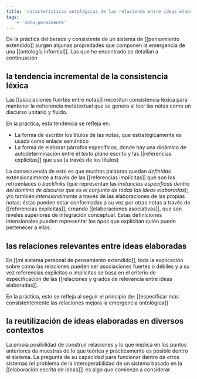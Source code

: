 ```yaml
---
title: 'características ontológicas de las relaciones entre ideas elaboradas'
tags:
    - 'nota-permanente'
---
```

De la práctica deliberada y consistente de un sistema de [[pensamiento extendido]] surgen algunas propiedades que componen la emergencia de una [[ontología informal]]. Las que he encontrado se detallan a continuación

## la tendencia incremental de la consistencia léxica

Las [[asociaciones fuertes entre notas]] necesitan consistencia léxica para mantener la coherencia metatextual que se genera al leer las notas como un discurso unitario y fluido.

En la práctica, esta tendencia se refleja en:

- La forma de escribir los títulos de las notas, que estratégicamente es usada como enlace semántico
- La forma de elaborar párrafos específicos, donde hay una dinámica de autodeterminación entre el *texto plano* escrito y las [[referencias explícitas]] que usa (a través de los títulos)

La consecuencia de esto es que muchas palabras quedan *definidas* extensionalmente a través de las [[referencias implícitas]] que son los retroenlaces o *backlinks* (que representan las *instancias específicas dentro del dominio de discurso que es el conjunto de todas las ideas elaboradas*); y/o también *intensionalmente* a través de las elaboraciones de las propias notas; éstas pueden estar conformadas a su vez por otras notas a través de [[referencias explícitas]], creando [[elaboraciones asociativas]], que son niveles superiores de integración conceptual. Estas definiciones intensionales pueden representar los *tipos* que explicitan quién puede pertenecer a ellas.

## las relaciones relevantes entre ideas elaboradas

En [[mi sistema personal de pensamiento extendido]], toda la explicación sobre cómo las relaciones pueden ser asociaciones fuertes o débiles y a su vez referencias explícitas o implícitas se basa en el criterio de especificación de las [[relaciones y grados de relevancia entre ideas elaboradas]].

En la práctica, esto se refleja al seguir el principio de: [[especificar más consistentemente las relaciones mejora la emergencia ontológica]]

## la reutilización de ideas elaboradas en diversos contextos

La propia posibilidad de construir relaciones y lo que implica en los puntos anteriores da muestras de lo que teórica y prácticamente es posible dentro el sistema. La pregunta de su capacidad para funcionar dentro de otros sistemas (el problema de la interoperabilidad de un sistema basado en la [[elaboración escrita de ideas]]) es algo que comienzo a considerar.